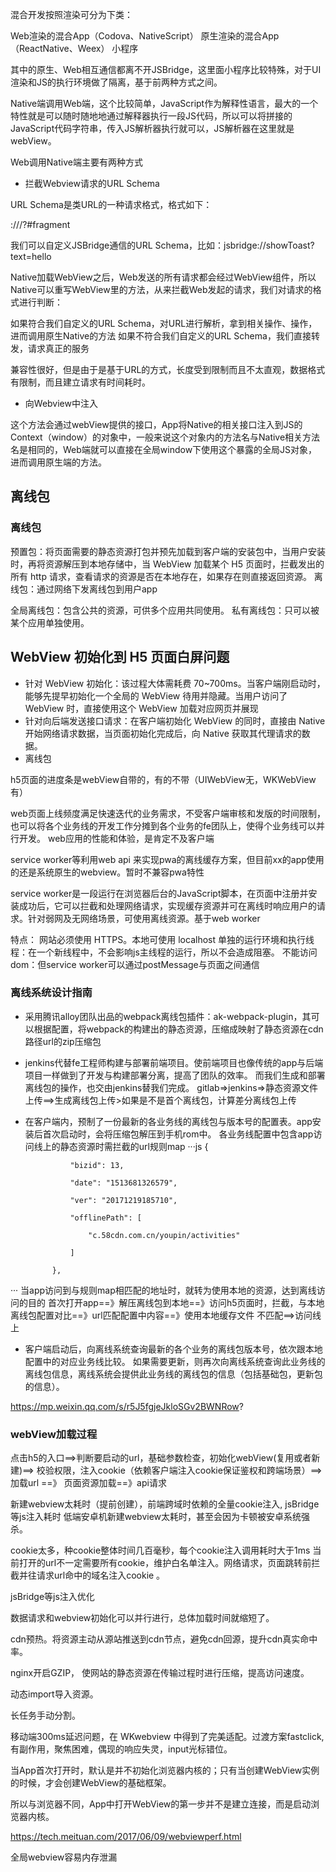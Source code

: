 混合开发按照渲染可分为下类：

Web渲染的混合App（Codova、NativeScript）
原生渲染的混合App（ReactNative、Weex）
小程序

其中的原生、Web相互通信都离不开JSBridge，这里面小程序比较特殊，对于UI渲染和JS的执行环境做了隔离，基于前两种方式之间。

Native端调用Web端，这个比较简单，JavaScript作为解释性语言，最大的一个特性就是可以随时随地地通过解释器执行一段JS代码，所以可以将拼接的JavaScript代码字符串，传入JS解析器执行就可以，JS解析器在这里就是webView。


Web调用Native端主要有两种方式
- 拦截Webview请求的URL Schema

URL Schema是类URL的一种请求格式，格式如下：

<protocol>://<host>/<path>?<qeury>#fragment

我们可以自定义JSBridge通信的URL Schema，比如：jsbridge://showToast?text=hello

Native加载WebView之后，Web发送的所有请求都会经过WebView组件，所以Native可以重写WebView里的方法，从来拦截Web发起的请求，我们对请求的格式进行判断：

如果符合我们自定义的URL Schema，对URL进行解析，拿到相关操作、操作，进而调用原生Native的方法
如果不符合我们自定义的URL Schema，我们直接转发，请求真正的服务

兼容性很好，但是由于是基于URL的方式，长度受到限制而且不太直观，数据格式有限制，而且建立请求有时间耗时。

- 向Webview中注入

这个方法会通过webView提供的接口，App将Native的相关接口注入到JS的Context（window）的对象中，一般来说这个对象内的方法名与Native相关方法名是相同的，Web端就可以直接在全局window下使用这个暴露的全局JS对象，进而调用原生端的方法。


## 离线包
### 离线包
预置包：将页面需要的静态资源打包并预先加载到客户端的安装包中，当用户安装时，再将资源解压到本地存储中，当 WebView 加载某个 H5 页面时，拦截发出的所有 http 请求，查看请求的资源是否在本地存在，如果存在则直接返回资源。
离线包：通过网络下发离线包到用户app

全局离线包：包含公共的资源，可供多个应用共同使用。
私有离线包：只可以被某个应用单独使用。

## WebView 初始化到 H5 页面白屏问题
- 针对 WebView 初始化：该过程大体需耗费 70~700ms。当客户端刚启动时，能够先提早初始化一个全局的 WebView 待用并隐藏。当用户访问了 WebView 时，直接使用这个 WebView 加载对应网页并展现
- 针对向后端发送接口请求：在客户端初始化 WebView 的同时，直接由 Native 开始网络请求数据，当页面初始化完成后，向 Native 获取其代理请求的数据。
- 离线包

h5页面的进度条是webView自带的，有的不带（UIWebView无，WKWebView有）


web页面上线频度满足快速迭代的业务需求，不受客户端审核和发版的时间限制，也可以将各个业务线的开发工作分摊到各个业务的fe团队上，使得个业务线可以并行开发。
web应用的性能和体验，是肯定不及客户端

service worker等利用web api 来实现pwa的离线缓存方案，但目前xx的app使用的还是系统原生的webview。暂时不兼容pwa特性

service worker是一段运行在浏览器后台的JavaScript脚本，在页面中注册并安装成功后，它可以拦截和处理网络请求，实现缓存资源并可在离线时响应用户的请求。针对弱网及无网络场景，可使用离线资源。基于web worker

特点：
网站必须使用 HTTPS。本地可使用 localhost
单独的运行环境和执行线程：在一个新线程中，不会影响js主线程的运行，所以不会造成阻塞。
不能访问dom：但service worker可以通过postMessage与页面之间通信


### 离线系统设计指南
- 采用腾讯alloy团队出品的webpack离线包插件：ak-webpack-plugin，其可以根据配置，将webpack的构建出的静态资源，压缩成映射了静态资源在cdn路径url的zip压缩包
- jenkins代替fe工程师构建与部署前端项目。使前端项目也像传统的app与后端项目一样做到了开发与构建部署分离，提高了团队的效率。 而我们生成和部署离线包的操作，也交由jenkins替我们完成。
gitlab=>jenkins=>静态资源文件上传==>生成离线包上传>如果是不是首个离线包，计算差分离线包上传
- 在客户端内，预制了一份最新的各业务线的离线包与版本号的配置表。app安装后首次启动时，会将压缩包解压到手机rom中。 各业务线配置中包含app访问线上的静态资源时需拦截的url规则map
···js
 {

                "bizid": 13,

                "date": "1513681326579",

                "ver": "20171219185710",

                "offlinePath": [

                    "c.58cdn.com.cn/youpin/activities"

                ]

            },
···
当app访问到与规则map相匹配的地址时，就转为使用本地的资源，达到离线访问的目的
首次打开app==》解压离线包到本地==》访问h5页面时，拦截，与本地离线包配置对比==》url匹配配置中内容==》使用本地缓存文件
                                                                    不匹配==>访问线上

- 客户端启动后，向离线系统查询最新的各个业务的离线包版本号，依次跟本地配置中的对应业务线比较。 如果需要更新，则再次向离线系统查询此业务线的离线包信息，离线系统会提供此业务线的离线包的信息（包括基础包，更新包的信息）。

https://mp.weixin.qq.com/s/r5J5fgjeJkloSGv2BWNRow?


### webView加载过程
点击h5的入口==>判断要启动的url，基础参数检查，初始化webView(复用或者新建)==> 校验权限，注入cookie（依赖客户端注入cookie保证鉴权和跨端场景）==> 加载url ==》 页面资源加载==》api请求

新建webview太耗时（提前创建），前端跨域时依赖的全量cookie注入, jsBridge等js注入耗时
低端安卓机新建webview太耗时，甚至会因为卡顿被安卓系统强杀。

cookie太多，种cookie整体时间几百毫秒，每个cookie注入调用耗时大于1ms
当前打开的url不一定需要所有cookie，维护白名单注入。网络请求，页面跳转前拦截并往请求url命中的域名注入cookie 。

jsBridge等js注入优化

数据请求和webview初始化可以并行进行，总体加载时间就缩短了。

cdn预热。将资源主动从源站推送到cdn节点，避免cdn回源，提升cdn真实命中率。

nginx开启GZIP， 使网站的静态资源在传输过程时进行压缩，提高访问速度。

动态import导入资源。

长任务手动分割。

移动端300ms延迟问题，在 WKwebview 中得到了完美适配。过渡方案fastclick, 有副作用，聚焦困难，偶现的响应失灵，input光标错位。


当App首次打开时，默认是并不初始化浏览器内核的；只有当创建WebView实例的时候，才会创建WebView的基础框架。

所以与浏览器不同，App中打开WebView的第一步并不是建立连接，而是启动浏览器内核。

https://tech.meituan.com/2017/06/09/webviewperf.html

全局webview容易内存泄漏
